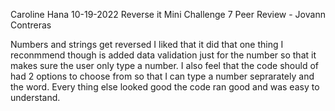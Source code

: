  Caroline Hana
10-19-2022
Reverse it Mini Challenge 7
Peer Review - Jovann Contreras

Numbers and strings get reversed I liked that it did that one thing I reconmmend though is added data validation just for the number so that it makes sure the user only type a number. I also feel that the code should of had 2 options to choose from so that I can type a number seprarately and the word. Every thing else looked good the code ran good and was easy to understand.
